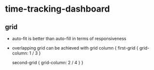 # time-tracking-dashboard


## grid
- auto-fit is better than auto-fill in terms of responsiveness

- overlapping grid can be achieved with grid column 
 {
    first-grid {
        grid-column: 1 / 3
    }

    second-grid {
        grid-column: 2 / 4
    }
 }